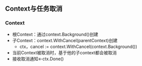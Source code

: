 ## Context与任务取消
### Context
+ 根Context：通过context.Background()创建
+ 子Context：context.WithCancel(parentContext)创建
  + ctx，cancel := context.WithCancel(context.Background())
+ 当前Context被取消时，基于他的子context都会被取消
+ 接收取消通知<-ctx.Done()